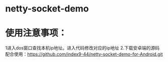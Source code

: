 # netty-socket-demo

# 使用注意事项：

1进入dos窗口查找本机ip地址。进入代码修改对应的ip地址
2.下载安卓端的源码配合使用：https://github.com/index9-44/netty-socket-demo-for-Android.git
